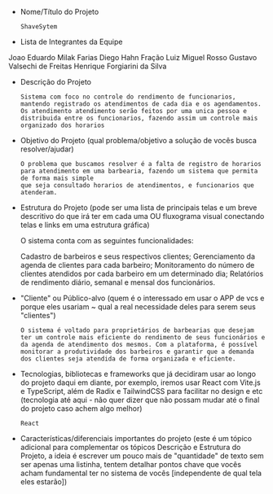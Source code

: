- Nome/Título do Projeto 

      ShaveSytem

- Lista de Integrantes da Equipe

Joao Eduardo Milak Farias
Diego Hahn Fração
Luiz Miguel Rosso
Gustavo Valsechi de Freitas
Henrique Forgiarini da Silva

- Descrição do Projeto

      Sistema com foco no controle do rendimento de funcionarios, mantendo registrado os atendimentos de cada dia e os agendamentos.
      Os atendimento atendimento serão feitos por uma unica pessoa e distribuida entre os funcionarios, fazendo assim um controle mais organizado dos horarios

- Objetivo do Projeto (qual problema/objetivo a solução de vocês busca resolver/ajudar)

      O problema que buscamos resolver é a falta de registro de horarios para atendimento em uma barbearia, fazendo um sistema que permita de forma mais simple
      que seja consultado horarios de atendimentos, e funcionarios que atenderam.

- Estrutura do Projeto (pode ser uma lista de principais telas e um breve descritivo do que irá ter em cada uma OU
fluxograma visual conectando telas e links em uma estrutura gráfica)

    O sistema conta com as seguintes funcionalidades:

    Cadastro de barbeiros e seus respectivos clientes;
    Gerenciamento da agenda de clientes para cada barbeiro;
    Monitoramento do número de clientes atendidos por cada barbeiro em um determinado dia;
    Relatórios de rendimento diário, semanal e mensal dos funcionários.

- "Cliente" ou Público-alvo (quem é o interessado em usar o APP de vcs e porque eles usariam ~ qual a real
necessidade deles para serem seus "clientes")

      O sistema é voltado para proprietários de barbearias que desejam ter um controle mais eficiente do rendimento de seus funcionários e da agenda de atendimento dos mesmos. Com a plataforma, é possível monitorar a produtividade dos barbeiros e garantir que a demanda dos clientes seja atendida de forma organizada e eficiente.

- Tecnologias, bibliotecas e frameworks que já decidiram usar ao longo do projeto daqui em diante, por exemplo,
iremos usar React com Vite.js e TypeScript, além de Radix e TailwindCSS para facilitar no design e etc (tecnologia
até aqui - não quer dizer que não possam mudar até o final do projeto caso achem algo melhor)

      React

- Características/diferenciais importantes do projeto (este é um tópico adicional para complementar os tópicos
Descrição e Estrutura do Projeto, a ideia é escrever um pouco mais de "quantidade" de texto sem ser apenas uma
listinha, tentem detalhar pontos chave que vocês acham fundamental ter no sistema de vocês [independente de qual
tela eles estarão])
